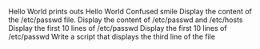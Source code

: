 Hello World prints outs Hello World
Confused smile
Display the content of the /etc/passwd file.
Display the content of /etc/passwd and /etc/hosts
Display the first 10 lines of /etc/passwd
Display the first 10 lines of /etc/passwd
Write a script that displays the third line of the file
